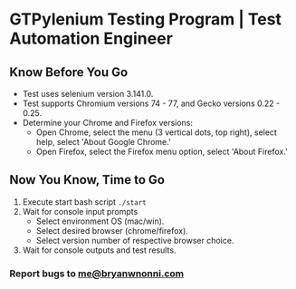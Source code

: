 # GTPylenium Testing Program | Test Automation Engineer

## Know Before You Go 
* Test uses selenium version 3.141.0.
* Test supports Chromium versions 74 - 77, and Gecko versions 0.22 - 0.25.
* Determine your Chrome and Firefox versions:
     - Open Chrome, select the menu (3 vertical dots, top right), select help, select 'About Google Chrome.'
     - Open Firefox, select the Firefox menu option, select 'About Firefox.'

## Now You Know, Time to Go
1. Execute start bash script `./start`
2. Wait for console input prompts
     - Select environment OS (mac/win).
     - Select desired browser (chrome/firefox).
     - Select version number of respective browser choice.
3. Wait for console outputs and test results.

### Report bugs to [me@bryanwnonni.com](mailto:me@bryanwnonni.com)
